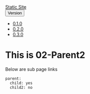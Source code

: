 <nav class="navbar navbar-dark bg-primary bg-opacity-75">
<div class="container-fluid"><a class="navbar-brand" href="#">Static Site</a>
  <div class="dropdown">
      <button class="btn btn-warning dropdown-toggle" type="button" id="dropdownMenuButton1" data-bs-toggle="dropdown" aria-expanded="false">
        Version
      </button>
      <ul class="dropdown-menu" aria-labelledby="dropdownMenuButton1">
        <li><a class="dropdown-item" href="#">0.1.0</a></li>
        <li><a class="dropdown-item" href="#">0.2.0</a></li>
        <li><a class="dropdown-item" href="#">0.3.0</a></li>
      </ul>
  </div>
</div>
</nav>


# This is 02-Parent2


Below are sub page links


```{ .yaml use_pygments=true linenos=true title="Sample python"} 
parent:
  child: yes
  child2: no
```





<link href="./styles/style-gruvbox-light.css" rel="stylesheet">
<link href="https://cdn.jsdelivr.net/npm/bootstrap@5.1.3/dist/css/bootstrap.min.css" rel="stylesheet" integrity="sha384-1BmE4kWBq78iYhFldvKuhfTAU6auU8tT94WrHftjDbrCEXSU1oBoqyl2QvZ6jIW3" crossorigin="anonymous">
<script src="https://cdn.jsdelivr.net/npm/bootstrap@5.1.3/dist/js/bootstrap.bundle.min.js" integrity="sha384-ka7Sk0Gln4gmtz2MlQnikT1wXgYsOg+OMhuP+IlRH9sENBO0LRn5q+8nbTov4+1p" crossorigin="anonymous"></script>

